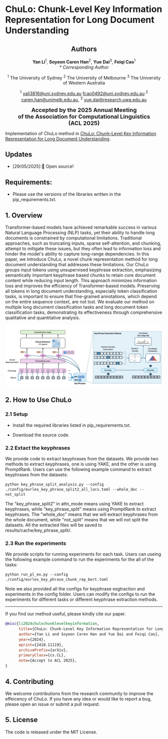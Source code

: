 # ChuLo: Chunk-Level Key Information Representation for Long Document Understanding

<div align="center">
      <h2>Authors</h2>
      <p>
        <strong>Yan Li</strong><sup>1</sup>,  
        <strong>Soyeon Caren Han</strong><sup>2</sup>,  
        <strong>Yue Dai</strong><sup>3</sup>,  
        <strong>Feiqi Cao</strong><sup>1</sup>
        <br>
        <em>* Corresponding Author</em>
      </p>
</div>

<div align="center">
    <p>
        <sup>1</sup> The University of Sydney 
        <sup>2</sup> The University of Melbourne
        <sup>3</sup> The University of Western Australia
    </p>
</div>

<div align="center">
<p>
      <sup>1</sup> <a href="mailto:yali3816@uni.sydney.edu.au">yali3816@uni.sydney.edu.au</a> 
      <a href="mailto:fcao0492@uni.sydney.edu.au">fcao0492@uni.sydney.edu.au</a> 
      <sup>2</sup> <a href="mailto:caren.han@unimelb.edu.au">caren.han@unimelb.edu.au</a>,  
      <sup>3</sup> <a href="mailto:yue.dai@research.uwa.edu.au">yue.dai@research.uwa.edu.au</a>
</p>
</div>

<div align="center">

<strong style="font-size: 18px;">Accepted by the 2025 Annual Meeting</strong> <br>
    <strong style="font-size: 18px;">of the Association for Computational Linguistics</strong> <br>
    <strong style="font-size: 18px;">(ACL 2025)</strong>
</div>


Implementation of ChuLo method in [ChuLo: Chunk-Level Key Information Representation for Long Document Understanding](https://arxiv.org/abs/2410.11119). 


## Updates
- [29/05/2025]:🎉 Open source!


## Requirements:
- Please use the versions of the libraries written in the pip_requirements.txt.


## 1. Overview 
Transformer-based models have achieved remarkable success in various Natural Language Processing (NLP) tasks, yet their ability to handle long documents is constrained by computational limitations. Traditional approaches, such as truncating inputs, sparse self-attention, and chunking, attempt to mitigate these issues, but they often lead to information loss and hinder the model's ability to capture long-range dependencies. In this paper, we introduce ChuLo, a novel chunk representation method for long document understanding that addresses these limitations. Our ChuLo groups input tokens using unsupervised keyphrase extraction, emphasizing semantically important keyphrase based chunks to retain core document content while reducing input length. This approach minimizes information loss and improves the efficiency of Transformer-based models. Preserving all tokens in long document understanding, especially token classification tasks, is important to ensure that fine-grained annotations, which depend on the entire sequence context, are not lost. We evaluate our method on multiple long document classification tasks and long document token classification tasks, demonstrating its effectiveness through comprehensive qualitative and quantitative analysis.

<p align="center">
<img width="600" src="./figures/framework.png">


## 2. How to Use ChuLo

### 2.1 Setup

- Install the required libraries listed in pip_requirements.txt.

- Download the source code.

### 2.2 Extact the keyphrases

We provide code to extract keyphrases from the datasets. We provide two methods to extract keyphrases, one is using YAKE, and the other is using PromptRank. Users can use the following example command to extract keyphrases from the datasets:

```
python key_phrase_split_analysis.py --config ./config/eurlex_key_phrase_split2_all_locs.toml --whole_doc --not_split
```
The "key_phrase_split2" in attn_mode means using YAKE to extract keyphrases, while "key_phrase_split" means using PromptRank to extract keyphrases. The "whole_doc" means that we will extract keyphrases from the whole document, while "not_split" means that we will not split the datasets.
All the extracted files will be saved to results/cache/key_phrase_split/.

### 2.3 Run the experiments

We provide scripts for running experiments for each task. Users can useing the following example command to run the experiments for the all of the tasks:

```
python run_pl_ex.py --config ./config/eurlex_key_phrase_chunk_rep_bert.toml
```

Note we also provided all the configs for keyphrase exgtraction and experiments in the config folder. Users can modify the configs to run the experiments for different tasks or different keyphrase extraction methods.


------


If you find our method useful, please kindly cite our paper.
```bibtex
@misc{li2024chulochunklevelkeyinformation,
      title={ChuLo: Chunk-Level Key Information Representation for Long Document Processing}, 
      author={Yan Li and Soyeon Caren Han and Yue Dai and Feiqi Cao},
      year={2024},
      eprint={2410.11119},
      archivePrefix={arXiv},
      primaryClass={cs.CL},
      note={Accept to ACL 2025}, 
}
```

## 4. Contributing
We welcome contributions from the research community to improve the effeicency of ChuLo. If you have any idea or would like to report a bug, please open an issue or submit a pull request.

## 5. License
The code is released under the MIT License.

